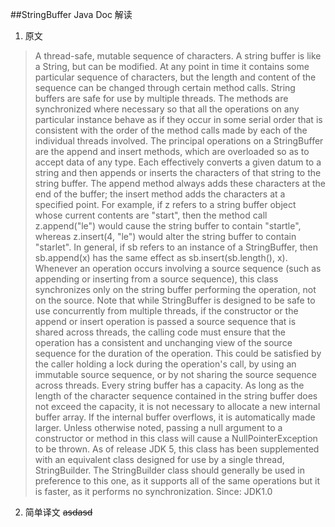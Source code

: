 ##StringBuffer
Java Doc 解读


1. 原文
>A thread-safe, mutable sequence of characters. A string buffer is like a String, but can be modified. At any point in time it contains some particular sequence of characters, but the length and content of the sequence can be changed through certain method calls.
String buffers are safe for use by multiple threads. The methods are synchronized where necessary so that all the operations on any particular instance behave as if they occur in some serial order that is consistent with the order of the method calls made by each of the individual threads involved.
The principal operations on a StringBuffer are the append and insert methods, which are overloaded so as to accept data of any type. Each effectively converts a given datum to a string and then appends or inserts the characters of that string to the string buffer. The append method always adds these characters at the end of the buffer; the insert method adds the characters at a specified point.
For example, if z refers to a string buffer object whose current contents are "start", then the method call z.append("le") would cause the string buffer to contain "startle", whereas z.insert(4, "le") would alter the string buffer to contain "starlet".
In general, if sb refers to an instance of a StringBuffer, then sb.append(x) has the same effect as sb.insert(sb.length(), x).
Whenever an operation occurs involving a source sequence (such as appending or inserting from a source sequence), this class synchronizes only on the string buffer performing the operation, not on the source. Note that while StringBuffer is designed to be safe to use concurrently from multiple threads, if the constructor or the append or insert operation is passed a source sequence that is shared across threads, the calling code must ensure that the operation has a consistent and unchanging view of the source sequence for the duration of the operation. This could be satisfied by the caller holding a lock during the operation's call, by using an immutable source sequence, or by not sharing the source sequence across threads.
Every string buffer has a capacity. As long as the length of the character sequence contained in the string buffer does not exceed the capacity, it is not necessary to allocate a new internal buffer array. If the internal buffer overflows, it is automatically made larger.
Unless otherwise noted, passing a null argument to a constructor or method in this class will cause a NullPointerException to be thrown.
As of release JDK 5, this class has been supplemented with an equivalent class designed for use by a single thread, StringBuilder. The StringBuilder class should generally be used in preference to this one, as it supports all of the same operations but it is faster, as it performs no synchronization.
Since:
JDK1.0

2. 简单译文
   ~~asdasd~~